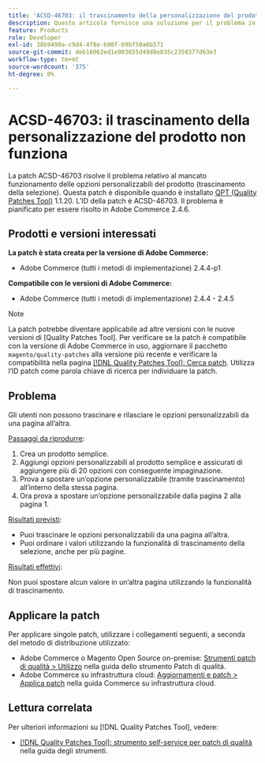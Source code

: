 ```yaml
---
title: 'ACSD-46703: il trascinamento della personalizzazione del prodotto non funziona'
description: Questo articolo fornisce una soluzione per il problema in cui il trascinamento e il rilascio delle opzioni personalizzabili del prodotto non funzionano come previsto.
feature: Products
role: Developer
exl-id: 38b9490a-c9d4-4f8e-b90f-69bf50a6b571
source-git-commit: deb16062ed1e903655d49d8e835c2358377d63e3
workflow-type: tm+mt
source-wordcount: '375'
ht-degree: 0%

---
```


# ACSD-46703: il trascinamento della personalizzazione del prodotto non funziona

La patch ACSD-46703 risolve il problema relativo al mancato funzionamento delle opzioni personalizzabili del prodotto (trascinamento della selezione). Questa patch è disponibile quando è installato [QPT (Quality Patches Tool)](https://experienceleague.adobe.com/it/docs/commerce-knowledge-base/kb/announcements/commerce-announcements/magento-quality-patches-released-new-tool-to-self-serve-quality-patches) 1.1.20. L’ID della patch è ACSD-46703. Il problema è pianificato per essere risolto in Adobe Commerce 2.4.6.

## Prodotti e versioni interessati

**La patch è stata creata per la versione di Adobe Commerce:**

* Adobe Commerce (tutti i metodi di implementazione) 2.4.4-p1

**Compatibile con le versioni di Adobe Commerce:**

* Adobe Commerce (tutti i metodi di implementazione) 2.4.4 - 2.4.5

>[!NOTE]
>
>La patch potrebbe diventare applicabile ad altre versioni con le nuove versioni di [Quality Patches Tool]. Per verificare se la patch è compatibile con la versione di Adobe Commerce in uso, aggiornare il pacchetto `magento/quality-patches` alla versione più recente e verificare la compatibilità nella pagina [[!DNL Quality Patches Tool]: Cerca patch](https://experienceleague.adobe.com/tools/commerce-quality-patches/index.html?lang=it). Utilizza l’ID patch come parola chiave di ricerca per individuare la patch.

## Problema

Gli utenti non possono trascinare e rilasciare le opzioni personalizzabili da una pagina all’altra.

<u>Passaggi da riprodurre</u>:

1. Crea un prodotto semplice.
1. Aggiungi opzioni personalizzabili al prodotto semplice e assicurati di aggiungere più di 20 opzioni con conseguente impaginazione.
1. Prova a spostare un’opzione personalizzabile (tramite trascinamento) all’interno della stessa pagina.
1. Ora prova a spostare un’opzione personalizzabile dalla pagina 2 alla pagina 1.

<u>Risultati previsti</u>:

* Puoi trascinare le opzioni personalizzabili da una pagina all’altra.
* Puoi ordinare i valori utilizzando la funzionalità di trascinamento della selezione, anche per più pagine.

<u>Risultati effettivi</u>:

Non puoi spostare alcun valore in un’altra pagina utilizzando la funzionalità di trascinamento.

## Applicare la patch

Per applicare singole patch, utilizzare i collegamenti seguenti, a seconda del metodo di distribuzione utilizzato:

* Adobe Commerce o Magento Open Source on-premise: [Strumenti patch di qualità > Utilizzo](/help/tools/quality-patches-tool/usage.md) nella guida dello strumento Patch di qualità.
* Adobe Commerce su infrastruttura cloud: [Aggiornamenti e patch > Applica patch](https://experienceleague.adobe.com/docs/commerce-cloud-service/user-guide/develop/upgrade/apply-patches.html?lang=it) nella guida Commerce su infrastruttura cloud.

## Lettura correlata

Per ulteriori informazioni su [!DNL Quality Patches Tool], vedere:

* [[!DNL Quality Patches Tool]: strumento self-service per patch di qualità](/help/tools/quality-patches-tool/quality-patches-tool-to-self-serve-quality-patches.md) nella guida degli strumenti.

